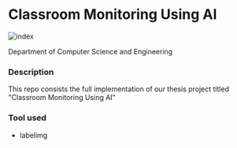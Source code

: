 # Classroom Monitoring Using AI


![index](https://user-images.githubusercontent.com/75078872/152257154-ae82bd7f-ac67-4245-865e-8eb8261bb4cd.png)

Department of Computer Science and Engineering
### Description
   This repo consists the full implementation of our thesis project titled "Classroom Monitoring Using AI"
### Tool used
   * labelimg
   

